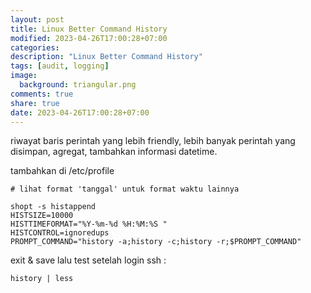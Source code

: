 ```yaml
---
layout: post
title: Linux Better Command History
modified: 2023-04-26T17:00:28+07:00
categories:
description: "Linux Better Command History"
tags: [audit, logging]
image:
  background: triangular.png
comments: true
share: true
date: 2023-04-26T17:00:28+07:00
---
```


riwayat baris perintah yang lebih friendly, lebih banyak perintah yang disimpan, agregat, tambahkan informasi datetime.

tambahkan di /etc/profile
    
    # lihat format 'tanggal' untuk format waktu lainnya

    shopt -s histappend
    HISTSIZE=10000
    HISTTIMEFORMAT="%Y-%m-%d %H:%M:%S "
    HISTCONTROL=ignoredups
    PROMPT_COMMAND="history -a;history -c;history -r;$PROMPT_COMMAND"

exit & save lalu test setelah login ssh :

    history | less